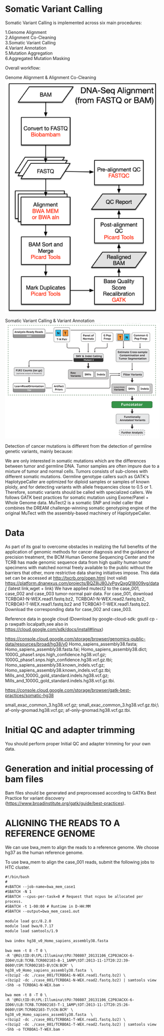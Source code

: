 # Somatic Variant Calling

Somatic Variant Calling is implemented across six main procedures:

1.Genome Alignment \
2.Alignment Co-Cleaning \
3.Somatic Variant Calling \
4.Variant Annotation \
5.Mutation Aggregation \
6.Aggregated Mutation Masking 


Overall workflow:

Genome Alignment & Alignment Co-Cleaning \
![image](https://github.com/Junru-max/Sample_code/blob/master/WGS/Photos/dna-alignment-pipeline_1.png)

Somatic Variant Calling & Variant Annotation \
![image](https://github.com/Junru-max/Sample_code/blob/master/WGS/Photos/koku5rqdl77g.png)


Detection of cancer mutations is different from the detection of germline genetic variants, mainly because:

We are only interested in somatic mutations which are the differences between tumor and germline DNA.
Tumor samples are often impure due to a mixture of tumor and normal cells.
Tumors consists of sub-clones with different somatic mutations.
Germline genotype callers such as GATK's HaplotypeCaller are optimized for diploid samples or samples of known ploidy, and for detecting variants with allele frequencies close to 0.5 or 1. Therefore, somatic variants should be called with specialized callers. We follows GATK best practices for somatic mutation using Exome/Panel + Whole Genome data. MuTect2 is a somatic SNP and indel caller that combines the DREAM challenge-winning somatic genotyping engine of the original MuTect with the assembly-based machinery of HaplotypeCaller.

# Data
As part of its goal to overcome obstacles in realizing the full benefits of the application of genomic methods for cancer diagnosis and the guidance of precision treatment, the BCM Human Genome Sequencing Center and the TCRB has made genomic sequence data from high quality human tumor specimens with matched normal freely available to the public without the barriers that other, more restrictive data sharing initiatives impose. This data set can be accessed at http://txcrb.org/open.html (not valid)
https://platform.dnanexus.com/projects/BQZ8jJ80JvPgyQxgQ18009vg/data/ (latest link,wget + link)
We have applied mutect2 to the case_001, case_002 and case_003 tumor-normal pair data. For case_001, download TCRBOA1-N-WEX.read1.fastq.bz2, TCRBOA1-N-WEX.read2.fastq.bz2, TCRBOA1-T-WEX.read1.fastq.bz2 and TCRBOA1-T-WEX.read1.fastq.bz2. Download the corresponding data for case_002 and case_003.

Reference data in google cloud (Download by google-cloud-sdk: gsutil cp -p rawpath localpath,see also in https://cloud.google.com/sdk/docs/install#linux)


https://console.cloud.google.com/storage/browser/genomics-public-data/resources/broad/hg38/v0
Homo_sapiens_assembly38.fasta; Homo_sapiens_assembly38.fasta.fai; Homo_sapiens_assembly38.dict; 1000G_phase1.snps.high_confidence.hg38.vcf.gz; 1000G_phase1.snps.high_confidence.hg38.vcf.gz.tbi;  Homo_sapiens_assembly38.known_indels.vcf.gz; Homo_sapiens_assembly38.known_indels.vcf.gz.tbi;  Mills_and_1000G_gold_standard.indels.hg38.vcf.gz; Mills_and_1000G_gold_standard.indels.hg38.vcf.gz.tbi.

https://console.cloud.google.com/storage/browser/gatk-best-practices/somatic-hg38

small_exac_common_3.hg38.vcf.gz; small_exac_common_3.hg38.vcf.gz.tbi;\ 
af-only-gnomad.hg38.vcf.gz; af-only-gnomad.hg38.vcf.gz.tbi.

# Initial QC and adapter trimming
You should perform proper Initial QC and adapter trimming for your own data.

# Generation and initial processing of bam files
Bam files should be generated and preprocessed according to GATKs Best Practice for variant discovery (https://www.broadinstitute.org/gatk/guide/best-practices).

# ALIGNING THE READS TO A REFERENCE GENOME
We can use bwa_mem to align the reads to a reference genome. We choose hg37 as the human reference genome.

To use bwa_mem to align the case_001 reads, submit the following jobs to HTC cluster.
```
#!/bin/bash
#
#sBATCH --job-name=bwa_mem_case1
#SBATCH -N 1
#SBATCH --cpus-per-task=8 # Request that ncpus be allocated per process.
#SBATCH -t 1-00:00 # Runtime in D-HH:MM
#SBATCH --output=bwa_mem_case1.out

module load gcc/8.2.0
module load bwa/0.7.17
module load samtools/1.9

bwa index hg38_v0_Homo_sapiens_assembly38.fasta

bwa mem -t 8 -T 0 \
-R '@RG\tID:0\tPL:Illumina\tPU:700807_20131106_C2P0JACXX-6-ID04\tLB:TCRB.TCR002103-B-1_1AMP\tDT:2013-11-17T20:22:39-0600\tSM:TCR002103-B\tCN:BCM' \
hg38_v0_Homo_sapiens_assembly38.fasta  \
<(bzip2 -dc ./case_001/TCRBOA1-N-WEX.read1.fastq.bz2) \
<(bzip2 -dc ./case_001/TCRBOA1-N-WEX.read2.fastq.bz2) | samtools view -Shb -o TCRBOA1-N-WEX.bam -

bwa mem -t 8 -T 0 \
-R '@RG\tID:0\tPL:Illumina\tPU:700807_20131106_C2P0JACXX-6-ID06\tLB:TCRB.TCR002103-T-1_1AMP\tDT:2013-11-17T20:25:26-0600\tSM:TCR002103-T\tCN:BCM' \
hg38_v0_Homo_sapiens_assembly38.fasta  \
<(bzip2 -dc ./case_001/TCRBOA1-T-WEX.read1.fastq.bz2) \
<(bzip2 -dc ./case_001/TCRBOA1-T-WEX.read2.fastq.bz2) | samtools view -Shb -o TCRBOA1-T-WEX.bam -

```
